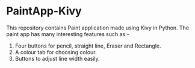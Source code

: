 # PaintApp-Kivy

This repository contains Paint application made using Kivy in Python. The paint app has many interesting features such as:-

1. Four buttons for pencil, straight line, Eraser and Rectangle.
2. A colour tab for choosing colour.
3. Buttons to adjust line width easily.
